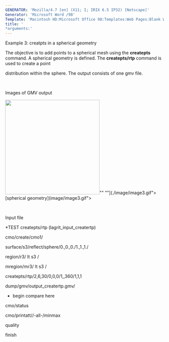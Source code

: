 ```yaml
---
GENERATOR: 'Mozilla/4.7 [en] (X11; I; IRIX 6.5 IP32) [Netscape]'
Generator: 'Microsoft Word /98'
Template: 'Macintosh HD:Microsoft Office 98:Templates:Web Pages:Blank Web Page'
title: '
*arguments:'
---
```


 Example 3: creatpts in a spherical geometry

  The objective is to add points to a spherical mesh using the
  **createpts** command.
  A spherical geometry is defined. The **createpts/rtp** command is
  used to create a point

  distribution within the sphere. The output consists of one gmv file.

   

 Images of GMV output

  <img height="300" width="300" src="https://lanl.github.io/LaGriT/assets/images/image3tn.gif">""
  ""](./image/image3.gif">[spherical
  geometry](image/image3.gif">

   

 Input file

 
*TEST createpts/rtp (lagrit\_input\_creatertp)

 cmo/create/cmo1/

 surface/s3/reflect/sphere/0.,0.,0./1.,1.,1./

 region/r3/ lt s3 /

 mregion/mr3/ lt s3 /

 createpts/rtp/2,6,30/0,0,0/1,,360/1,1,1

 dump/gmv/output\_creatertp.gmv/

 
* begin compare here

 cmo/status

 cmo/printatt//-all-/minmax

 quality

 finish
